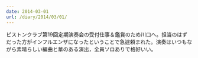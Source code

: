 ```yaml
---
date: 2014-03-01
url: /diary/2014/03/01/
---
```


ピストンクラブ第19回定期演奏会の受付仕事＆鑑賞のため川口へ。担当のはずだった方がインフルエンザになったということで急遽頼まれた。演奏はいつもながら素晴らしい編曲と華のある演出，全員ソロありで格好いい。
